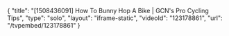 {
    "title": "[1508436091] How To Bunny Hop A Bike | GCN's Pro Cycling Tips",
    "type": "solo",
    "layout": "iframe-static",
    "videoId": "123178861",
    "url": "\/tvpembed\/123178861"
}